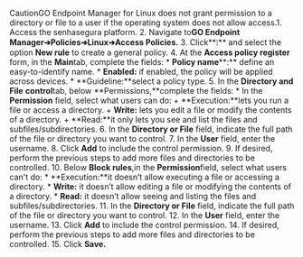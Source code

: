 CautionGO Endpoint Manager for Linux does not grant permission to a directory or file to a user if the operating system does not allow access.1. Access the senhasegura platform.
2. Navigate to**GO Endpoint Manager➔Policies➔Linux➔Access Policies.**
3. Click**⁝** and select the option **New rule** to create a general policy.
4. At the **Access policy register** form, in the **Main**tab, complete the fields:
	* **Policy name****:** define an easy\-to\-identify name.
	* **Enabled:** if enabled, the policy will be applied across devices.
	* **Guideline:**select a policy type.
5. In the **Directory and File** **control**tab, below **Permissions,**complete the fields:
	* In the **Permission** field, select what users can do:
		+ **Execution:**lets you run a file or access a directory.
		+ **Write:** lets you edit a file or modify the contents of a directory.
		+ **Read:**it only lets you see and list the files and subfiles/subdirectories.
6. In the **Directory or File** field, indicate the full path of the file or directory you want to control.
7. In the **User** field, enter the username.
8. Click **Add** to include the control permission.
9. If desired, perform the previous steps to add more files and directories to be controlled.
10. Below **Block rules**,in the **Permission**field, select what users can't do:
	* **Execution:**it doesn’t allow executing a file or accessing a directory.
	* **Write:** it doesn’t allow editing a file or modifying the contents of a directory.
	* **Read:** it doesn’t allow seeing and listing the files and subfiles/subdirectories.
11. In the **Directory or File** field, indicate the full path of the file or directory you want to control.
12. In the **User** field, enter the username.
13. Click **Add** to include the control permission.
14. If desired, perform the previous steps to add more files and directories to be controlled.
15. Click **Save.**

  


  


